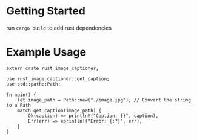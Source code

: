 # Getting Started 
run `cargo build` to add rust dependencies

# Example Usage
```
extern crate rust_image_captioner;

use rust_image_captioner::get_caption;
use std::path::Path;

fn main() {
    let image_path = Path::new("./image.jpg"); // Convert the string to a Path
    match get_caption(image_path) {
        Ok(caption) => println!("Caption: {}", caption),
        Err(err) => eprintln!("Error: {:?}", err),
    }
}
```